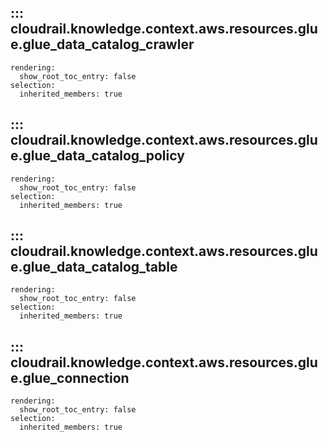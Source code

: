 ## ::: cloudrail.knowledge.context.aws.resources.glue.glue_data_catalog_crawler
    rendering:
      show_root_toc_entry: false
    selection:
      inherited_members: true

## ::: cloudrail.knowledge.context.aws.resources.glue.glue_data_catalog_policy
    rendering:
      show_root_toc_entry: false
    selection:
      inherited_members: true

## ::: cloudrail.knowledge.context.aws.resources.glue.glue_data_catalog_table
    rendering:
      show_root_toc_entry: false
    selection:
      inherited_members: true

## ::: cloudrail.knowledge.context.aws.resources.glue.glue_connection
    rendering:
      show_root_toc_entry: false
    selection:
      inherited_members: true
